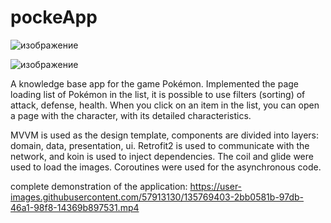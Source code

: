# pockeApp

![изображение](https://user-images.githubusercontent.com/57913130/135768993-e6bd2ffb-367d-4b18-b42f-8edd2aceed87.png)

![изображение](https://user-images.githubusercontent.com/57913130/135769012-93f8fbe2-277a-4ae0-b2d3-50c672fae6d2.png)

A knowledge base app for the game Pokémon. Implemented the page loading list of Pokémon in the list, it is possible to use filters (sorting) of attack, defense, health. When you click on an item in the list, you can open a page with the character, with its detailed characteristics.

MVVM is used as the design template, components are divided into layers: domain, data, presentation, ui.
Retrofit2 is used to communicate with the network, and koin is used to inject dependencies.
The coil and glide were used to load the images. Coroutines were used for the asynchronous code.

complete demonstration of the application:
https://user-images.githubusercontent.com/57913130/135769403-2bb0581b-97db-46a1-98f8-14369b897531.mp4

